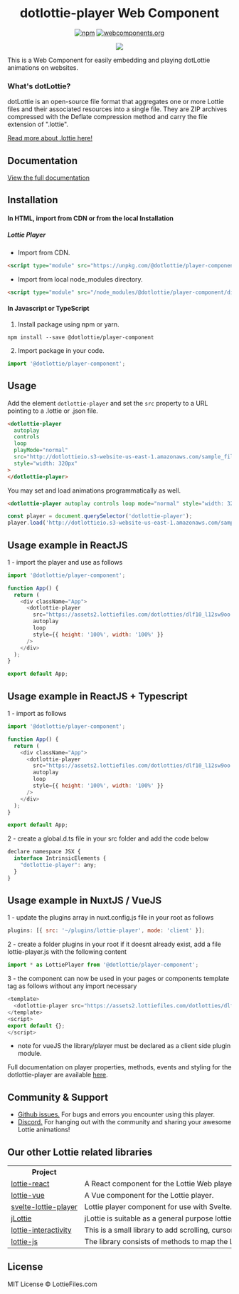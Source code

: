  <h1 align="center">dotlottie-player Web Component</h1>

<div align="center">

  <a href="">[![npm](https://img.shields.io/npm/v/@dotlottie/player-component.svg)](https://www.npmjs.com/package/@dotlottie/player-component)</a>
  <a href="">[![webcomponents.org](https://img.shields.io/badge/webcomponents.org-published-blue.svg)](https://www.webcomponents.org/element/@dotlottie/dotlottie-player)</a>

</div>

<p align="center">
  <img src="https://user-images.githubusercontent.com/23125742/201124166-c2a0bc2a-018b-463b-b291-944fb767b5c2.png" />
</p>

This is a Web Component for easily embedding and playing dotLottie animations on websites.

### What's dotLottie?

dotLottie is an open-source file format that aggregates one or more Lottie files and their associated resources into a single file. They are ZIP archives compressed with the Deflate compression method and carry the file extension of ".lottie".

[Read more about .lottie here!](https://dotlottie.io/)

## Documentation

[View the full documentation](https://docs.lottiefiles.com/dotlottie-players/)

## Installation

#### In HTML, import from CDN or from the local Installation

##### Lottie Player

- Import from CDN.

```html
<script type="module" src="https://unpkg.com/@dotlottie/player-component@2.3.0/dist/dotlottie-player.mjs" ></script>
```

- Import from local node_modules directory.

```html
<script type="module" src="/node_modules/@dotlottie/player-component/dist/dotlottie-player.mjs"></script>
```

#### In Javascript or TypeScript

1. Install package using npm or yarn.

```shell
npm install --save @dotlottie/player-component
```

2. Import package in your code.

```javascript
import '@dotlottie/player-component';
```

## Usage

Add the element `dotlottie-player` and set the `src` property to a URL pointing to a .lottie or .json file.

```html
<dotlottie-player
  autoplay
  controls
  loop
  playMode="normal"
  src="http://dotlottieio.s3-website-us-east-1.amazonaws.com/sample_files/animation-external-image.lottie"
  style="width: 320px"
>
</dotlottie-player>
```

You may set and load animations programmatically as well.

```html
<dotlottie-player autoplay controls loop mode="normal" style="width: 320px"> </dotlottie-player>
```

```js
const player = document.querySelector('dotlottie-player');
player.load('http://dotlottieio.s3-website-us-east-1.amazonaws.com/sample_files/animation-external-image.lottie');
```

## Usage example in ReactJS

1 - import the player and use as follows

```javascript
import '@dotlottie/player-component';

function App() {
  return (
    <div className="App">
      <dotlottie-player
        src="https://assets2.lottiefiles.com/dotlotties/dlf10_l12sw9oo.lottie"
        autoplay
        loop
        style={{ height: '100%', width: '100%' }}
      />
    </div>
  );
}

export default App;
```

## Usage example in ReactJS + Typescript

1 - import as follows

```javascript
import '@dotlottie/player-component';

function App() {
  return (
    <div className="App">
      <dotlottie-player
        src="https://assets2.lottiefiles.com/dotlotties/dlf10_l12sw9oo.lottie"
        autoplay
        loop
        style={{ height: '100%', width: '100%' }}
      />
    </div>
  );
}

export default App;
```

2 - create a global.d.ts file in your src folder and add the code below

```javascript
declare namespace JSX {
  interface IntrinsicElements {
    "dotlottie-player": any;
  }
}
```

## Usage example in NuxtJS / VueJS

1 - update the plugins array in nuxt.config.js file in your root as follows

```javascript
plugins: [{ src: '~/plugins/lottie-player', mode: 'client' }];
```

2 - create a folder plugins in your root if it doesnt already exist, add a file lottie-player.js with the following content

```javascript
import * as LottiePlayer from '@dotlottie/player-component';
```

3 - the component can now be used in your pages or components template tag as follows without any import necessary

```javascript
<template>
  <dotlottie-player src="https://assets2.lottiefiles.com/dotlotties/dlf10_l12sw9oo.lottie" autoplay loop />
</template>
<script>
export default {};
</script>
```

- note for vueJS the library/player must be declared as a client side plugin module.

Full documentation on player properties, methods, events and styling for the dotlottie-player are available [here](https://docs.lottiefiles.com/dotlottie-player/).

## Community & Support

- [Github issues.](https://github.com/dotlottie/player-component/issues) For bugs and errors you encounter using this player.
- [Discord.](https://lottiefiles.com/discord) For hanging out with the community and sharing your awesome Lottie animations!

## Our other Lottie related libraries

<table style="table-layout:fixed; white-space: nowrap;">
  <tr>
    <th>Project</th>
    <th>Description</th>
  </tr>
  <!-- TEMPLATE FOR NEW ROW -->
  <!-- START ROW
  <tr>
    <td>lang</td>
    <td><a href="" target="_blank" rel="noopener noreferrer">supabase-lang</a></td>
  </tr>
  END ROW -->
  <tr>
    <td><a href="https://github.com/LottieFiles/lottie-react" target="_blank" rel="noopener noreferrer">lottie-react</a></td>
    <td>
    A React component for the Lottie Web player.
    </td>
  </tr>
  <tr>
    <td><a href="https://github.com/LottieFiles/lottie-vue" target="_blank" rel="noopener noreferrer">lottie-vue</a></td>
    <td>
    A Vue component for the Lottie player.
    </td>
  </tr>
  <tr>
    <td><a href="https://github.com/LottieFiles/svelte-lottie-player" target="_blank" rel="noopener noreferrer">svelte-lottie-player</a></td>
    <td>
    Lottie player component for use with Svelte.
    </td>
  </tr>
  <tr>
    <td><a href="https://github.com/LottieFiles/jlottie" target="_blank" rel="noopener noreferrer">jLottie</a></td>
    <td>
    jLottie is suitable as a general purpose lottie player, though implements a subset of the features in the core player - this approach leads to a tiny footprint and great performance.
    </td>
  </tr>
  <tr>
    <td><a href="https://github.com/LottieFiles/lottie-interactivity" target="_blank" rel="noopener noreferrer">lottie-interactivity</a></td>
    <td>
    This is a small library to add scrolling, cursor interactivity and interaction chaining to your Lottie Animations.
    </td>
  </tr>
  <tr>
    <td><a href="https://github.com/LottieFiles/lottie-js" target="_blank" rel="noopener noreferrer">lottie-js</a></td>
    <td>
    The library consists of methods to map the Lottie JSON to the object model and interact with properties as well as manipulate them.
    </td>
  </tr>
</table>

## License

MIT License © LottieFiles.com
